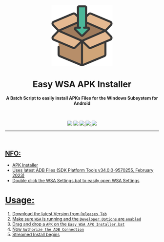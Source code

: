 <p align="center"><img src="https://github.com/K3V1991/Easy-WSA-APK-Installer/blob/main/Installer.png" width="200"></a>
<h1 align="center"><b>Easy WSA APK Installer</b></h1>
<h4 align="center">A Batch Script to easily install APKs Files for the Windows Subsystem for Android</h4>
<br />

<p align="center">
<img src="https://img.shields.io/github/v/release/K3V1991/Easy-WSA-APK-Installer?color=blueviolet&style=for-the-badge">
<img src="https://img.shields.io/github/downloads/K3V1991/Easy-WSA-APK-Installer/total?color=sucess&style=for-the-badge">
<a href="https://ko-fi.com/k3v1991" alt="Ko-fi"><img src="https://img.shields.io/badge/Ko--fi-F16061?style=for-the-badge&logo=ko-fi&logoColor=white">
<a href="https://www.paypal.com/cgi-bin/webscr?cmd=_s-xclick&hosted_button_id=HW8B98TVDLKWA" alt="PayPal"><img src="https://img.shields.io/badge/PayPal-00457C?style=for-the-badge&logo=paypal&logoColor=white">
<a href="https://github.com/K3V1991/Donate-Crypto/blob/main/README.md" alt="Crypto"><img src="https://img.shields.io/badge/Bitcoin-000?style=for-the-badge&logo=bitcoin&logoColor=white">
</p>
<hr />
<br />
  
## NFO:
* APK Installer
* Uses latest ADB Files (SDK Platform Tools v34.0.0-9570255, February 2023)
* Double click the WSA Settings.bat to easily open WSA Settings 

# Usage:
1. Download the latest Version from ```Releases Tab```
2. Make sure ```WSA``` is running and the ```Developer Options``` are ```enabled```
2. Drag and drop a ```APK``` on the ```Easy WSA APK Installer.bat```
3. Now ```Authorize the ADB Connection```
4. Streamed Install begins
